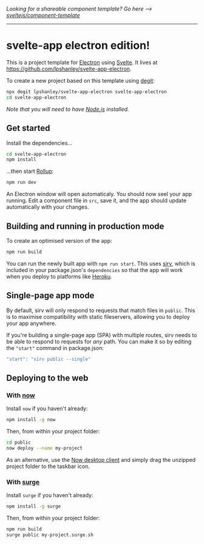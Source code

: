 *Looking for a shareable component template? Go here --> [sveltejs/component-template](https://github.com/sveltejs/component-template)*

---

# svelte-app electron edition!

This is a project template for [Electron](https://www.electronjs.org/) using [Svelte](https://svelte.dev). It lives at https://github.com/lpshanley/svelte-app-electron.

To create a new project based on this template using [degit](https://github.com/Rich-Harris/degit):

```bash
npx degit lpshanley/svelte-app-electron svelte-app-electron
cd svelte-app-electron
```

*Note that you will need to have [Node.js](https://nodejs.org) installed.*


## Get started

Install the dependencies...

```bash
cd svelte-app-electron
npm install
```

...then start [Rollup](https://rollupjs.org):

```bash
npm run dev
```

An Electron window will open automaticaly. You should now seel your app running. Edit a component file in `src`, save it, and the app should update automatically with your changes.

## Building and running in production mode

To create an optimised version of the app:

```bash
npm run build
```

You can run the newly built app with `npm run start`. This uses [sirv](https://github.com/lukeed/sirv), which is included in your package.json's `dependencies` so that the app will work when you deploy to platforms like [Heroku](https://heroku.com).


## Single-page app mode

By default, sirv will only respond to requests that match files in `public`. This is to maximise compatibility with static fileservers, allowing you to deploy your app anywhere.

If you're building a single-page app (SPA) with multiple routes, sirv needs to be able to respond to requests for *any* path. You can make it so by editing the `"start"` command in package.json:

```js
"start": "sirv public --single"
```


## Deploying to the web

### With [now](https://zeit.co/now)

Install `now` if you haven't already:

```bash
npm install -g now
```

Then, from within your project folder:

```bash
cd public
now deploy --name my-project
```

As an alternative, use the [Now desktop client](https://zeit.co/download) and simply drag the unzipped project folder to the taskbar icon.

### With [surge](https://surge.sh/)

Install `surge` if you haven't already:

```bash
npm install -g surge
```

Then, from within your project folder:

```bash
npm run build
surge public my-project.surge.sh
```
